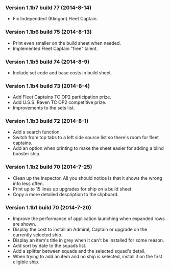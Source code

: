 ### Version 1.1b7 build 77 (2014-8-14)

* Fix Independent (Klingon) Fleet Captain.

### Version 1.1b6 build 75 (2014-8-13)

* Print even smaller on the build sheet when needed.
* Implemented Fleet Captain "free" talent.

### Version 1.1b5 build 74 (2014-8-9)

* Include set code and base costs in build sheet.

### Version 1.1b4 build 73 (2014-8-4)

* Add Fleet Captains TC OP2 participation prize.
* Add U.S.S. Raven TC OP2 competitive prize.
* Improvements to the sets list.

### Version 1.1b3 build 72 (2014-8-1)

* Add a search function.
* Switch from top tabs to a left side source list so there's room for fleet captains.
* Add an option when printing to make the sheet easier for adding a blind booster ship.

### Version 1.1b2 build 70 (2014-7-25)

* Clean up the inspector. All you should notice is that it shows the wrong info less often.
* Print up to 15 lines up upgrades for ship on a build sheet.
* Copy a more detailed description to the clipboard.

### Version 1.1b1 build 70 (2014-7-20)

* Improve the performance of application launching when expanded rows are shown.
* Display the cost to install an Admiral, Captain or upgrade on the currently selected ship.
* Display an item's title in grey when it can't be installed for some reason.
* Add sort by date to the squads list.
* Add a splitter between squads and the selected squad's detail.
* When trying to add an item and no ship is selected, install it on the first eligible ship.

